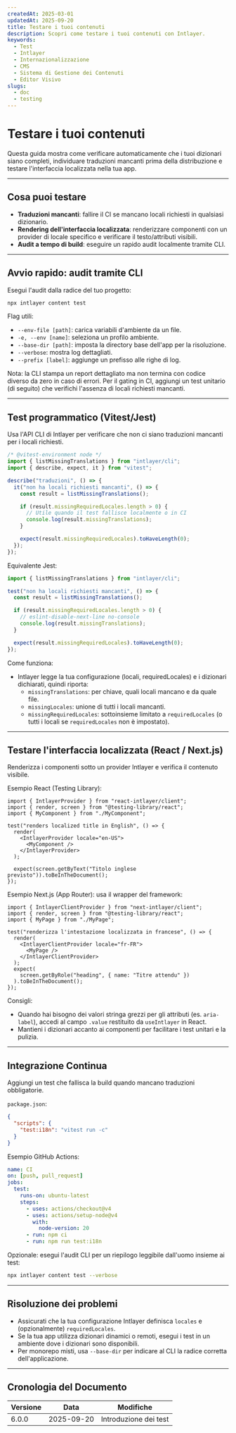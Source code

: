 ```yaml
---
createdAt: 2025-03-01
updatedAt: 2025-09-20
title: Testare i tuoi contenuti
description: Scopri come testare i tuoi contenuti con Intlayer.
keywords:
  - Test
  - Intlayer
  - Internazionalizzazione
  - CMS
  - Sistema di Gestione dei Contenuti
  - Editor Visivo
slugs:
  - doc
  - testing
---
```


# Testare i tuoi contenuti

Questa guida mostra come verificare automaticamente che i tuoi dizionari siano completi, individuare traduzioni mancanti prima della distribuzione e testare l'interfaccia localizzata nella tua app.

---

## Cosa puoi testare

- **Traduzioni mancanti**: fallire il CI se mancano locali richiesti in qualsiasi dizionario.
- **Rendering dell'interfaccia localizzata**: renderizzare componenti con un provider di locale specifico e verificare il testo/attributi visibili.
- **Audit a tempo di build**: eseguire un rapido audit localmente tramite CLI.

---

## Avvio rapido: audit tramite CLI

Esegui l'audit dalla radice del tuo progetto:

```bash
npx intlayer content test
```

Flag utili:

- `--env-file [path]`: carica variabili d'ambiente da un file.
- `-e, --env [name]`: seleziona un profilo ambiente.
- `--base-dir [path]`: imposta la directory base dell'app per la risoluzione.
- `--verbose`: mostra log dettagliati.
- `--prefix [label]`: aggiunge un prefisso alle righe di log.

Nota: la CLI stampa un report dettagliato ma non termina con codice diverso da zero in caso di errori. Per il gating in CI, aggiungi un test unitario (di seguito) che verifichi l'assenza di locali richiesti mancanti.

---

## Test programmatico (Vitest/Jest)

Usa l'API CLI di Intlayer per verificare che non ci siano traduzioni mancanti per i locali richiesti.

```ts
/* @vitest-environment node */
import { listMissingTranslations } from "intlayer/cli";
import { describe, expect, it } from "vitest";

describe("traduzioni", () => {
  it("non ha locali richiesti mancanti", () => {
    const result = listMissingTranslations();

    if (result.missingRequiredLocales.length > 0) {
      // Utile quando il test fallisce localmente o in CI
      console.log(result.missingTranslations);
    }

    expect(result.missingRequiredLocales).toHaveLength(0);
  });
});
```

Equivalente Jest:

```ts
import { listMissingTranslations } from "intlayer/cli";

test("non ha locali richiesti mancanti", () => {
  const result = listMissingTranslations();

  if (result.missingRequiredLocales.length > 0) {
    // eslint-disable-next-line no-console
    console.log(result.missingTranslations);
  }

  expect(result.missingRequiredLocales).toHaveLength(0);
});
```

Come funziona:

- Intlayer legge la tua configurazione (locali, requiredLocales) e i dizionari dichiarati, quindi riporta:
  - `missingTranslations`: per chiave, quali locali mancano e da quale file.
  - `missingLocales`: unione di tutti i locali mancanti.
  - `missingRequiredLocales`: sottoinsieme limitato a `requiredLocales` (o tutti i locali se `requiredLocales` non è impostato).

---

## Testare l'interfaccia localizzata (React / Next.js)

Renderizza i componenti sotto un provider Intlayer e verifica il contenuto visibile.

Esempio React (Testing Library):

```tsx
import { IntlayerProvider } from "react-intlayer/client";
import { render, screen } from "@testing-library/react";
import { MyComponent } from "./MyComponent";

test("renders localized title in English", () => {
  render(
    <IntlayerProvider locale="en-US">
      <MyComponent />
    </IntlayerProvider>
  );

  expect(screen.getByText("Titolo inglese previsto")).toBeInTheDocument();
});
```

Esempio Next.js (App Router): usa il wrapper del framework:

```tsx
import { IntlayerClientProvider } from "next-intlayer/client";
import { render, screen } from "@testing-library/react";
import { MyPage } from "./MyPage";

test("renderizza l'intestazione localizzata in francese", () => {
  render(
    <IntlayerClientProvider locale="fr-FR">
      <MyPage />
    </IntlayerClientProvider>
  );
  expect(
    screen.getByRole("heading", { name: "Titre attendu" })
  ).toBeInTheDocument();
});
```

Consigli:

- Quando hai bisogno dei valori stringa grezzi per gli attributi (es. `aria-label`), accedi al campo `.value` restituito da `useIntlayer` in React.
- Mantieni i dizionari accanto ai componenti per facilitare i test unitari e la pulizia.

---

## Integrazione Continua

Aggiungi un test che fallisca la build quando mancano traduzioni obbligatorie.

`package.json`:

```json
{
  "scripts": {
    "test:i18n": "vitest run -c"
  }
}
```

Esempio GitHub Actions:

```yaml
name: CI
on: [push, pull_request]
jobs:
  test:
    runs-on: ubuntu-latest
    steps:
      - uses: actions/checkout@v4
      - uses: actions/setup-node@v4
        with:
          node-version: 20
      - run: npm ci
      - run: npm run test:i18n
```

Opzionale: esegui l'audit CLI per un riepilogo leggibile dall'uomo insieme ai test:

```bash
npx intlayer content test --verbose
```

---

## Risoluzione dei problemi

- Assicurati che la tua configurazione Intlayer definisca `locales` e (opzionalmente) `requiredLocales`.
- Se la tua app utilizza dizionari dinamici o remoti, esegui i test in un ambiente dove i dizionari sono disponibili.
- Per monorepo misti, usa `--base-dir` per indicare al CLI la radice corretta dell'applicazione.

---

## Cronologia del Documento

| Versione | Data       | Modifiche             |
| -------- | ---------- | --------------------- |
| 6.0.0    | 2025-09-20 | Introduzione dei test |
